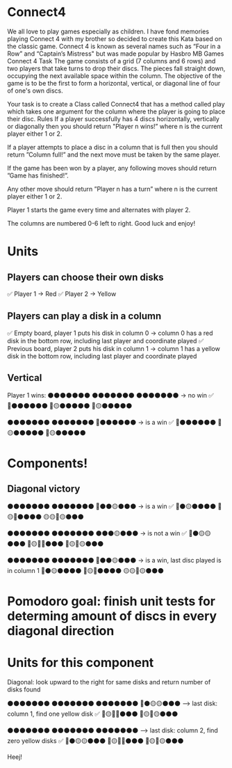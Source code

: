 # Connect4
We all love to play games especially as children. I have fond memories playing Connect 4 with my brother so decided to create this Kata based on the classic game. Connect 4 is known as several names such as “Four in a Row” and “Captain’s Mistress" but was made popular by Hasbro MB Games
Connect 4
Task
The game consists of a grid (7 columns and 6 rows) and two players that take turns to drop their discs. The pieces fall straight down, occupying the next available space within the column. The objective of the game is to be the first to form a horizontal, vertical, or diagonal line of four of one's own discs.

Your task is to create a Class called Connect4 that has a method called play which takes one argument for the column where the player is going to place their disc.
Rules
If a player successfully has 4 discs horizontally, vertically or diagonally then you should return "Player n wins!” where n is the current player either 1 or 2.

If a player attempts to place a disc in a column that is full then you should return ”Column full!” and the next move must be taken by the same player.

If the game has been won by a player, any following moves should return ”Game has finished!”.

Any other move should return ”Player n has a turn” where n is the current player either 1 or 2.
 
Player 1 starts the game every time and alternates with player 2.

The columns are numbered 0-6 left to right.
Good luck and enjoy!

# Units 
## Players can choose their own disks

✅ Player 1 -> Red 
✅ Player 2 -> Yellow

## Players can play a disk in a column
✅ Empty board, player 1 puts his disk in column 0 -> column 0 has a red disk in the bottom row, including last player and coordinate played
✅ Previous board, player 2 puts his disk in column 1 -> column 1 has a yellow disk in the bottom row, including last player and coordinate played

## Vertical
Player 1 wins:
⚫⚫⚫⚫⚫⚫⚫
⚫⚫⚫⚫⚫⚫⚫
⚫⚫⚫⚫⚫⚫⚫ -> no win ✅
🔴⚫⚫⚫⚫⚫⚫
🔴🟡⚫⚫⚫⚫⚫
🔴🟡⚫⚫⚫⚫⚫

⚫⚫⚫⚫⚫⚫⚫
⚫⚫⚫⚫⚫⚫⚫
🔴⚫⚫⚫⚫⚫⚫ -> is a win ✅
🔴⚫⚫⚫⚫⚫⚫
🔴🟡⚫⚫⚫⚫⚫
🔴🟡⚫⚫⚫⚫⚫


# Components!
## Diagonal victory

⚫⚫⚫⚫⚫⚫⚫
⚫⚫⚫⚫⚫⚫⚫
🔴⚫⚫🟡⚫⚫⚫ -> is a win ✅
🔴⚫🟡⚫⚫⚫⚫
🔴🟡🔴⚫⚫⚫⚫
🟡🟡🔴🟡⚫⚫⚫

⚫⚫⚫⚫⚫⚫⚫
⚫⚫⚫⚫⚫⚫⚫
⚫⚫⚫🟡⚫⚫⚫ -> is not a win ✅
🔴⚫🟡🟡⚫⚫⚫
🔴🟡🔴🔴⚫⚫⚫
🔴🟡🔴🟡⚫⚫⚫

⚫⚫⚫⚫⚫⚫⚫
⚫⚫⚫⚫⚫⚫⚫
🔴⚫⚫🟡⚫⚫⚫ -> is a win, last disc played is in column 1 
🔴⚫🟡⚫⚫⚫⚫
🔴🟡🔴⚫⚫⚫⚫
🟡🟡🔴🟡⚫⚫⚫


# Pomodoro goal: finish unit tests for determing amount of discs in every diagonal direction
# Units for this component

Diagonal: look upward to the right for same disks and return number of disks found


⚫⚫⚫⚫⚫⚫⚫
⚫⚫⚫⚫⚫⚫⚫
⚫⚫⚫⚫⚫⚫⚫
🔴⚫🟡🟡⚫⚫⚫ --> last disk: column 1, find one yellow disk ✅
🔴🟡🔴🔴⚫⚫⚫
🔴🟡🔴🟡⚫⚫⚫

⚫⚫⚫⚫⚫⚫⚫
⚫⚫⚫⚫⚫⚫⚫
⚫⚫⚫⚫⚫⚫⚫ --> last disk: column 2, find zero yellow disks ✅
🔴⚫🟡🟡⚫⚫⚫
🔴🟡🔴🔴⚫⚫⚫
🔴🟡🔴🟡⚫⚫⚫

Heej!
